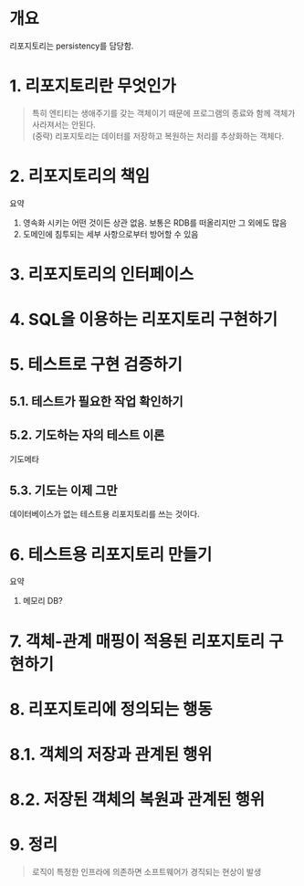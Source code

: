 # 개요

리포지토리는 persistency를 담당함.  

# 1. 리포지토리란 무엇인가

> 특히 엔티티는 생애주기를 갖는 객체이기 때문에 프로그램의 종료와 함께 객체가 사라져서는 안된다.  
> (중략)
> 리포지토리는 데이터를 저장하고 복원하는 처리를 추상화하는 객체다.  

# 2. 리포지토리의 책임

요약

1. 영속화 시키는 어떤 것이든 상관 없음. 보통은 RDB를 떠올리지만 그 외에도 많음
2. 도메인에 침투되는 세부 사항으로부터 방어할 수 있음

# 3. 리포지토리의 인터페이스

# 4. SQL을 이용하는 리포지토리 구현하기

# 5. 테스트로 구현 검증하기

## 5.1. 테스트가 필요한 작업 확인하기

## 5.2. 기도하는 자의 테스트 이론

기도메타

## 5.3. 기도는 이제 그만

데이터베이스가 없는 테스트용 리포지토리를 쓰는 것이다.  

# 6. 테스트용 리포지토리 만들기

요약

1. 메모리 DB?  

# 7. 객체-관계 매핑이 적용된 리포지토리 구현하기

# 8. 리포지토리에 정의되는 행동

# 8.1. 객체의 저장과 관계된 행위

# 8.2. 저장된 객체의 복원과 관계된 행위

# 9. 정리

> 로직이 특정한 인프라에 의존하면 소프트웨어가 경직되는 현상이 발생